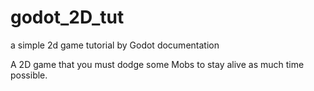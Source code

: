 # godot_2D_tut
a simple 2d game tutorial by Godot documentation

A 2D game that you must dodge some Mobs to stay alive as much time possible.
